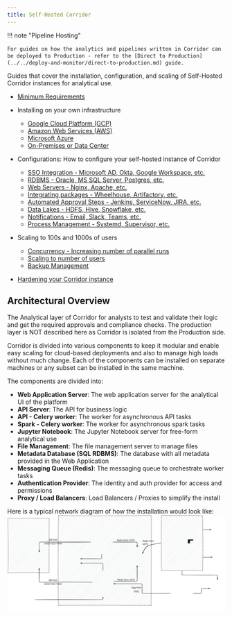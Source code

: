 ```yaml
---
title: Self-Hosted Corridor
---
```


!!! note "Pipeline Hosting"

    For guides on how the analytics and pipelines written in Corridor can be deployed to Production - refer to the [Direct to Production](../../deploy-and-monitor/direct-to-production.md) guide.

Guides that cover the installation, configuration, and scaling of Self-Hosted Corridor instances for analytical use.

- [Minimum Requirements](./installation/minimum-requirements.md)
- Installing on your own infrastructure

    - [Google Cloud Platform (GCP)](./installation/gcp/index.md)
    - [Amazon Web Services (AWS)](./installation/aws/index.md)
    - [Microsoft Azure](./installation/azure/index.md)
    - [On-Premises or Data Center](./installation/on-prem/index.md)

- Configurations: How to configure your self-hosted instance of Corridor

    - [SSO Integration - Microsoft AD, Okta, Google Workspace, etc.](./configurations/saml.md)
    - [RDBMS - Oracle, MS SQL Server, Postgres, etc.](./configurations/database.md)
    - [Web Servers - Nginx, Apache, etc.](./configurations/web-servers.md)
    - [Integrating packages - Wheelhouse, Artifactory, etc.](./configurations/packages.md)
    - [Automated Approval Steps - Jenkins, ServiceNow, JIRA, etc.](./configurations/approvals.md)
    - [Data Lakes - HDFS, Hive, Snowflake, etc.](./configurations/datalake.md)
    - [Notifications - Email, Slack, Teams, etc.](./configurations/notifications.md)
    - [Process Management - Systemd, Supervisor, etc.](./configurations/process-management.md)

- Scaling to 100s and 1000s of users

    - [Concurrency - Increasing number of parallel runs](./scaling/concurrency.md)
    - [Scaling to number of users](./scaling/scalability.md)
    - [Backup Management](./scaling/backups.md)

- [Hardening your Corridor instance](./hardening.md)

## Architectural Overview

The Analytical layer of Corridor for analysts to test and validate their logic and get the required approvals and compliance checks. The production layer is NOT described here as Corridor is isolated from the Production side.

Corridor is divided into various components to keep it modular and enable easy scaling for cloud-based deployments and also to manage high loads without much change. Each of the components can be installed on separate machines or any subset can be installed in the same machine.

The components are divided into:

- **Web Application Server**: The web application server for the analytical UI of the platform
- **API Server**: The API for business logic
- **API - Celery worker**: The worker for asynchronous API tasks
- **Spark - Celery worker**: The worker for asynchronous spark tasks
- **Jupyter Notebook**: The Jupyter Notebook server for free-form analytical use
- **File Management**: The file management server to manage files
- **Metadata Database (SQL RDBMS)**: The database with all metadata provided in the Web Application
- **Messaging Queue (Redis)**: The messaging queue to orchestrate worker tasks
- **Authentication Provider**: The identity and auth provider for access and permissions
- **Proxy / Load Balancers**: Load Balancers / Proxies to simplify the install

Here is a typical network diagram of how the installation would look like:
![Network Diagram](./ggx-network-diagram.excalidraw.svg)
